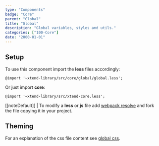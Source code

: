 ```yaml
---
type: "Components"
badge: "Core"
parent: "Global"
title: "Global"
description: "Global variables, styles and utils."
categories: ["100-Core"]
date: "2000-01-01"
---
```


## Setup

To use this component import the **less** files accordingly:

```less
@import '~xtend-library/src/core/global/global.less';
```

Or just import **core**:

```less
@import '~xtend-library/src/xtend-core.less';
```

[[noteDefault]]
| To modify a **less** or **js** file add [webpack resolve](/introduction/setup#usage-webpack) and fork the file copying it in your project.

## Theming

For an explanation of the css file content see [global css](/components/global/css).
